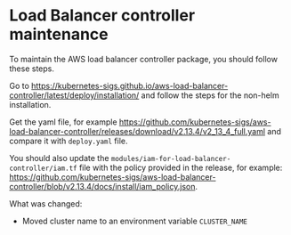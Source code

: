 # Load Balancer controller maintenance

To maintain the AWS load balancer controller package, you should follow these steps.

Go to <https://kubernetes-sigs.github.io/aws-load-balancer-controller/latest/deploy/installation/> and follow the steps for
the non-helm installation.

Get the yaml file, for example <https://github.com/kubernetes-sigs/aws-load-balancer-controller/releases/download/v2.13.4/v2_13_4_full.yaml>
and compare it with `deploy.yaml` file.

You should also update the `modules/iam-for-load-balancer-controller/iam.tf` file with the policy provided in the release, for example: <https://github.com/kubernetes-sigs/aws-load-balancer-controller/blob/v2.13.4/docs/install/iam_policy.json>.

What was changed:

- Moved cluster name to an environment variable `CLUSTER_NAME`
